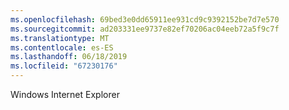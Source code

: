 ```yaml
---
ms.openlocfilehash: 69bed3e0dd65911ee931cd9c9392152be7d7e570
ms.sourcegitcommit: ad203331ee9737e82ef70206ac04eeb72a5f9c7f
ms.translationtype: MT
ms.contentlocale: es-ES
ms.lasthandoff: 06/18/2019
ms.locfileid: "67230176"
---
```

Windows Internet Explorer